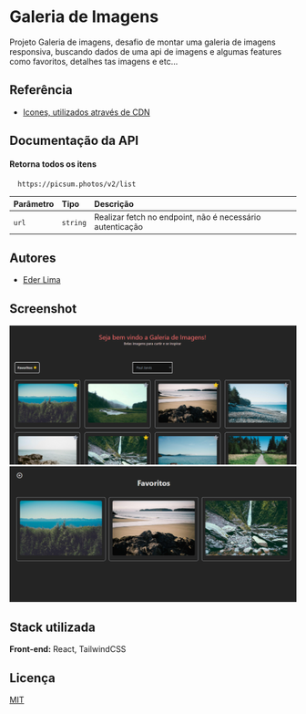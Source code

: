 
# Galeria de Imagens

Projeto Galeria de imagens, desafio de montar uma galeria de imagens responsiva, buscando dados de uma api de imagens e algumas features como favoritos, detalhes tas imagens e etc... 

## Referência

 - [Icones, utilizados através de CDN](https://boxicons.com/)


## Documentação da API

#### Retorna todos os itens

```http
  https://picsum.photos/v2/list
```

| Parâmetro   | Tipo       | Descrição                           |
| :---------- | :--------- | :---------------------------------- |
| `url` | `string` | Realizar fetch no endpoint, não é necessário autenticação |



## Autores

- [Eder Lima](https://www.github.com/EderLimaDev)


## Screenshot

![App Home Screenshot](public/galeria.png)
![App Home Screenshot](public/favoritos.png)


## Stack utilizada

**Front-end:** React, TailwindCSS


## Licença

[MIT](https://choosealicense.com/licenses/mit/)

